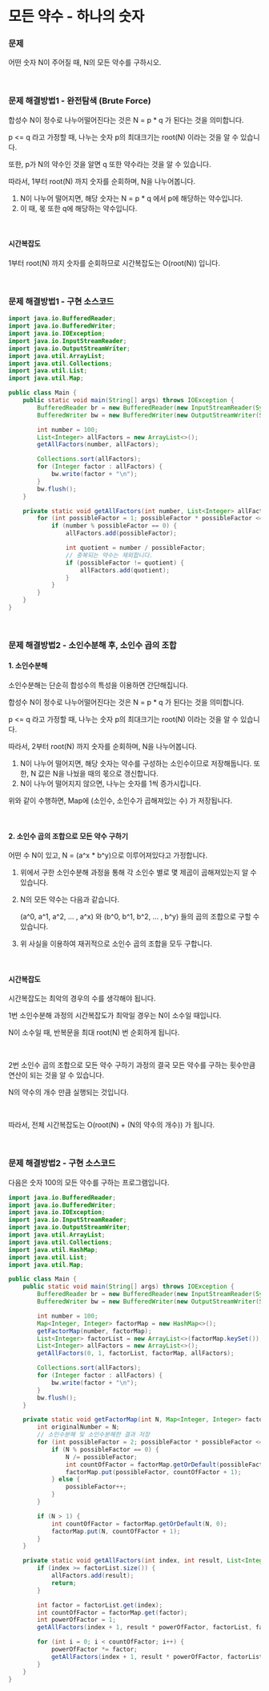 # 모든 약수 - 하나의 숫자

### 문제

어떤 숫자 N이 주어질 때, N의 모든 약수를 구하시오.

<br>

### 문제 해결방법1 - 완전탐색 (Brute Force)

합성수 N이 정수로 나누어떨어진다는 것은 N = p * q 가 된다는 것을 의미합니다.

p <= q 라고 가정할 때, 나누는 숫자 p의 최대크기는 root(N) 이라는 것을 알 수 있습니다.

또한, p가 N의 약수인 것을 알면 q 또한 약수라는 것을 알 수 있습니다.

따라서, 1부터 root(N) 까지 숫자를 순회하며, N을 나누어봅니다.

1. N이 나누어 떨어지면, 해당 숫자는 N = p * q 에서 p에 해당하는 약수입니다.
2. 이 때, 몫 또한 q에 해당하는 약수입니다.

<br>

#### 시간복잡도

1부터 root(N) 까지 숫자를 순회하므로 시간복잡도는 O(root(N)) 입니다.

<br>

### 문제 해결방법1 - 구현 소스코드

```java
import java.io.BufferedReader;
import java.io.BufferedWriter;
import java.io.IOException;
import java.io.InputStreamReader;
import java.io.OutputStreamWriter;
import java.util.ArrayList;
import java.util.Collections;
import java.util.List;
import java.util.Map;

public class Main {
    public static void main(String[] args) throws IOException {
        BufferedReader br = new BufferedReader(new InputStreamReader(System.in));
        BufferedWriter bw = new BufferedWriter(new OutputStreamWriter(System.out));

        int number = 100;
        List<Integer> allFactors = new ArrayList<>();
        getAllFactors(number, allFactors);

        Collections.sort(allFactors);
        for (Integer factor : allFactors) {
            bw.write(factor + "\n");
        }
        bw.flush();
    }

    private static void getAllFactors(int number, List<Integer> allFactors) {
        for (int possibleFactor = 1; possibleFactor * possibleFactor <= number; possibleFactor++) {
            if (number % possibleFactor == 0) {
                allFactors.add(possibleFactor);

                int quotient = number / possibleFactor;
                // 중복되는 약수는 제외합니다.
                if (possibleFactor != quotient) {
                    allFactors.add(quotient);
                }
            }
        }
    }
}
```

<br>

### 문제 해결방법2 - 소인수분해 후, 소인수 곱의 조합

#### 1. 소인수분해

소인수분해는 단순히 합성수의 특성을 이용하면 간단해집니다.

합성수 N이 정수로 나누어떨어진다는 것은 N = p * q 가 된다는 것을 의미합니다.

p <= q 라고 가정할 때, 나누는 숫자 p의 최대크기는 root(N) 이라는 것을 알 수 있습니다.

따라서, 2부터 root(N) 까지 숫자를 순회하며, N을 나누어봅니다.

1. N이 나누어 떨어지면, 해당 숫자는 약수를 구성하는 소인수이므로 저장해둡니다. 또한, N 값은 N을 나눴을 때의 몫으로 갱신합니다.
2. N이 나누어 떨어지지 않으면, 나누는 숫자를 1씩 증가시킵니다.

위와 같이 수행하면, Map에 (소인수, 소인수가 곱해져있는 수) 가 저장됩니다.

<br>

#### 2. 소인수 곱의 조합으로 모든 약수 구하기

어떤 수 N이 있고, N = (a^x * b^y)으로 이루어져있다고 가정합니다.

1. 위에서 구한 소인수분해 과정을 통해 각 소인수 별로 몇 제곱이 곱해져있는지 알 수 있습니다.

2. N의 모든 약수는 다음과 같습니다.

   (a^0, a^1, a^2, ... , a^x) 와 (b^0, b^1, b^2, ... , b^y) 들의 곱의 조합으로 구할 수 있습니다.

3. 위 사실을 이용하여 재귀적으로 소인수 곱의 조합을 모두 구합니다.

<br>

#### 시간복잡도

시간복잡도는 최악의 경우의 수를 생각해야 됩니다.

1번 소인수분해 과정의 시간복잡도가 최악일 경우는 N이 소수일 때입니다.

N이 소수일 때, 반복문을 최대 root(N) 번 순회하게 됩니다.

<br>

2번 소인수 곱의 조합으로 모든 약수 구하기 과정의 결국 모든 약수를 구하는 횟수만큼 연산이 되는 것을 알 수 있습니다.

N의 약수의 개수 만큼 실행되는 것입니다.

<br>

따라서, 전체 시간복잡도는 O(root(N) + (N의 약수의 개수)) 가 됩니다.

<br>

### 문제 해결방법2 - 구현 소스코드

다음은 숫자 100의 모든 약수를 구하는 프로그램입니다.

```java
import java.io.BufferedReader;
import java.io.BufferedWriter;
import java.io.IOException;
import java.io.InputStreamReader;
import java.io.OutputStreamWriter;
import java.util.ArrayList;
import java.util.Collections;
import java.util.HashMap;
import java.util.List;
import java.util.Map;

public class Main {
    public static void main(String[] args) throws IOException {
        BufferedReader br = new BufferedReader(new InputStreamReader(System.in));
        BufferedWriter bw = new BufferedWriter(new OutputStreamWriter(System.out));

        int number = 100;
        Map<Integer, Integer> factorMap = new HashMap<>();
        getFactorMap(number, factorMap);
        List<Integer> factorList = new ArrayList<>(factorMap.keySet());
        List<Integer> allFactors = new ArrayList<>();
        getAllFactors(0, 1, factorList, factorMap, allFactors);

        Collections.sort(allFactors);
        for (Integer factor : allFactors) {
            bw.write(factor + "\n");
        }
        bw.flush();
    }

    private static void getFactorMap(int N, Map<Integer, Integer> factorMap) {
        int originalNumber = N;
        // 소인수분해 및 소인수분해한 결과 저장
        for (int possibleFactor = 2; possibleFactor * possibleFactor <= originalNumber; ) {
            if (N % possibleFactor == 0) {
                N /= possibleFactor;
                int countOfFactor = factorMap.getOrDefault(possibleFactor, 0);
                factorMap.put(possibleFactor, countOfFactor + 1);
            } else {
                possibleFactor++;
            }
        }

        if (N > 1) {
            int countOfFactor = factorMap.getOrDefault(N, 0);
            factorMap.put(N, countOfFactor + 1);
        }
    }

    private static void getAllFactors(int index, int result, List<Integer> factorList, Map<Integer, Integer> factorMap, List<Integer> allFactors) {
        if (index >= factorList.size()) {
            allFactors.add(result);
            return;
        }

        int factor = factorList.get(index);
        int countOfFactor = factorMap.get(factor);
        int powerOfFactor = 1;
        getAllFactors(index + 1, result * powerOfFactor, factorList, factorMap, allFactors);

        for (int i = 0; i < countOfFactor; i++) {
            powerOfFactor *= factor;
            getAllFactors(index + 1, result * powerOfFactor, factorList, factorMap, allFactors);
        }
    }
}
```
